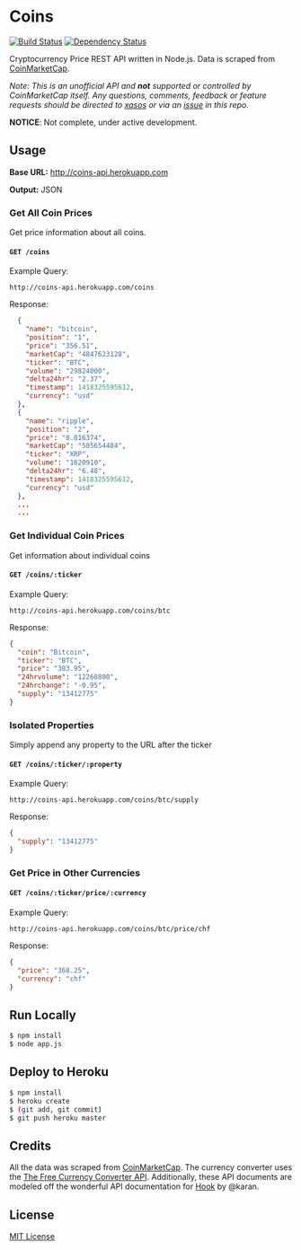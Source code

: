 # Coins

[![Build Status][travis-image]][travis-url] [![Dependency Status][daviddm-url]][daviddm-image]

Cryptocurrency Price REST API written in Node.js. Data is scraped from [CoinMarketCap](http://coinmarketcap.com/).

*Note: This is an unofficial API and __not__ supported or controlled by CoinMarketCap itself. Any questions, comments, feedback or feature requests should be directed to [xasos](http://github.com/xasos) or via an [issue](https://github.com/xasos/Coins/issues) in this repo.*

**NOTICE**: Not complete, under active development.

## Usage
**Base URL:** http://coins-api.herokuapp.com

**Output:** JSON

### Get All Coin Prices

Get price information about all coins.

#### `GET /coins`

Example Query:
```
http://coins-api.herokuapp.com/coins
```

Response:
```json
  {
    "name": "bitcoin",
    "position": "1",
    "price": "356.51",
    "marketCap": "4847623128",
    "ticker": "BTC",
    "volume": "29824000",
    "delta24hr": "2.37",
    "timestamp": 1418325595612,
    "currency": "usd"
  },
  {
    "name": "ripple",
    "position": "2",
    "price": "0.016374",
    "marketCap": "505654484",
    "ticker": "XRP",
    "volume": "1620910",
    "delta24hr": "6.48",
    "timestamp": 1418325595612,
    "currency": "usd"
  },
  ...
  ...
```

### Get Individual Coin Prices

Get information about individual coins

#### `GET /coins/:ticker`

Example Query:
```
http://coins-api.herokuapp.com/coins/btc
```

Response:
```json
{
  "coin": "Bitcoin",
  "ticker": "BTC",
  "price": "383.95",
  "24hrvolume": "12268800",
  "24hrchange": "-0.95",
  "supply": "13412775"
}
```
### Isolated Properties

Simply append any property to the URL after the ticker

#### `GET /coins/:ticker/:property`

Example Query:
```
http://coins-api.herokuapp.com/coins/btc/supply
```

Response:
```json
{
  "supply": "13412775"
}
```

### Get Price in Other Currencies

#### `GET /coins/:ticker/price/:currency`

Example Query:
```
http://coins-api.herokuapp.com/coins/btc/price/chf
```

Response:
```json
{
  "price": "368.25",
  "currency": "chf"
}
```

## Run Locally
```sh
$ npm install
$ node app.js
```

## Deploy to Heroku 
```sh
$ npm install
$ heroku create
$ (git add, git commit)
$ git push heroku master
```

## Credits
All the data was scraped from [CoinMarketCap](http://coinmarketcap.com/). The currency converter uses the [The Free Currency Converter API](http://www.freecurrencyconverterapi.com/). Additionally, these API documents are modeled off the wonderful API documentation for [Hook](https://github.com/karan/Hook) by @karan.

## License
[MIT License](LICENSE)


[travis-url]: https://travis-ci.org/xasos/Coins
[travis-image]: https://travis-ci.org/xasos/Coins.svg?branch=master
[daviddm-url]: https://david-dm.org/xasos/Coins.svg?theme=shields.io
[daviddm-image]: https://david-dm.org/xasos/Coins

